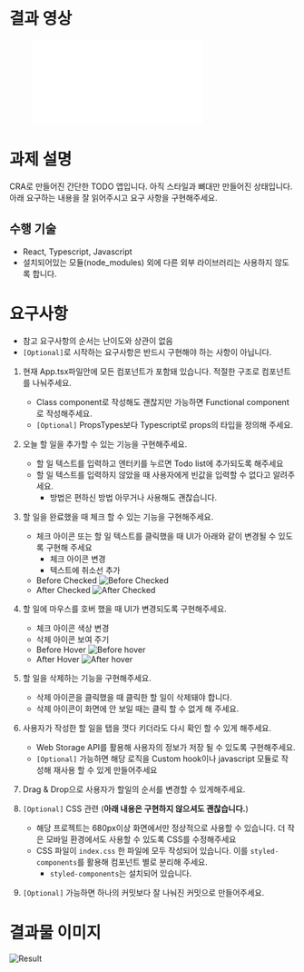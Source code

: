 # 결과 영상

<figure class="video_container">
  <iframe src="./video/browsertest.mov" frameborder="0" allowfullscreen="true"> </iframe>
</figure>

# 과제 설명

CRA로 만들어진 간단한 TODO 앱입니다. 아직 스타일과 뼈대만 만들어진 상태입니다. 아래 요구하는 내용을 잘 읽어주시고 요구 사항을 구현해주세요.

## 수행 기술

- React, Typescript, Javascript
- 설치되어있는 모듈(node_modules) 외에 다른 외부 라이브러리는 사용하지 않도록 합니다.

# 요구사항

- 참고 요구사항의 순서는 난이도와 상관이 없음
- `[Optional]`로 시작하는 요구사항은 반드시 구현해야 하는 사항이 아닙니다.

1. 현재 App.tsx파일안에 모든 컴포넌트가 포함돼 있습니다. 적절한 구조로 컴포넌트를 나눠주세요.

   - Class component로 작성해도 괜찮지만 가능하면 Functional component로 작성해주세요.
   - `[Optional]` PropsTypes보다 Typescript로 props의 타입을 정의해 주세요.

2. 오늘 할 일을 추가할 수 있는 기능을 구현해주세요.

   - 할 일 텍스트를 입력하고 엔터키를 누르면 Todo list에 추가되도록 해주세요
   - 할 일 텍스트를 입력하지 않았을 때 사용자에게 빈값을 입력할 수 없다고 알려주세요.
     - 방법은 편하신 방법 아무거나 사용해도 괜찮습니다.

3. 할 일을 완료했을 때 체크 할 수 있는 기능을 구현해주세요.
   - 체크 아이콘 또는 할 일 텍스트를 클릭했을 때 UI가 아래와 같이 변경될 수 있도록 구현해 주세요
     - 체크 아이콘 변경
     - 텍스트에 취소선 추가
   - Before Checked
     ![Before Checked](./images/before_checked.png)
   - After Checked
     ![After Checked](./images/after_checked.png)
4. 할 일에 마우스를 호버 했을 때 UI가 변경되도록 구현해주세요.

   - 체크 아이콘 색상 변경
   - 삭제 아이콘 보여 주기
   - Before Hover
     ![Before hover](./images/before_hover.png)
   - After Hover
     ![After hover](./images/after_hover.png)

5. 할 일을 삭제하는 기능을 구현해주세요.

   - 삭제 아이콘을 클릭했을 때 클릭한 할 일이 삭제돼야 합니다.
   - 삭제 아이콘이 화면에 안 보일 때는 클릭 할 수 없게 해 주세요.

6. 사용자가 작성한 할 일을 탭을 껏다 키더라도 다시 확인 할 수 있게 해주세요.

   - Web Storage API를 활용해 사용자의 정보가 저장 될 수 있도록 구현해주세요.
   - `[Optional]` 가능하면 해당 로직을 Custom hook이나 javascript 모듈로 작성해 재사용 할 수 있게 만들어주세요

7. Drag & Drop으로 사용자가 할일의 순서를 변경할 수 있게해주세요.

8. `[Optional]` CSS 관련 (**아래 내용은 구현하지 않으셔도 괜찮습니다.**)

   - 해당 프로젝트는 680px이상 화면에서만 정상적으로 사용할 수 있습니다. 더 작은 모바일 환경에서도 사용할 수 있도록 CSS를 수정해주세요
   - CSS 파일이 `index.css` 한 파일에 모두 작성되어 있습니다. 이를 `styled-components`를 활용해 컴포넌트 별로 분리해 주세요.
     - `styled-components`는 설치되어 있습니다.

9. `[Optional]` 가능하면 하나의 커밋보다 잘 나눠진 커밋으로 만들어주세요.

# 결과물 이미지

![Result](./images/result.png)
